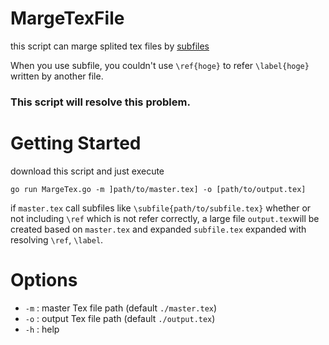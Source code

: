 # MargeTexFile
this script can marge splited tex files by [subfiles](https://ctan.org/pkg/subfiles)

When you use subfile, you couldn't use `\ref{hoge}` to refer `\label{hoge}` written by another file.

### This script will resolve this problem.

# Getting Started
download this script and just execute

```
go run MargeTex.go -m ]path/to/master.tex] -o [path/to/output.tex]
```
if `master.tex` call subfiles like `\subfile{path/to/subfile.tex}` whether or not including `\ref` which is not refer correctly, a large file `output.tex`will be created based on `master.tex` and expanded `subfile.tex` expanded with resolving `\ref`, `\label`.

# Options
- `-m` : master Tex file path (default `./master.tex`)
- `-o` : output Tex file path (default `./output.tex`)
- `-h` : help
